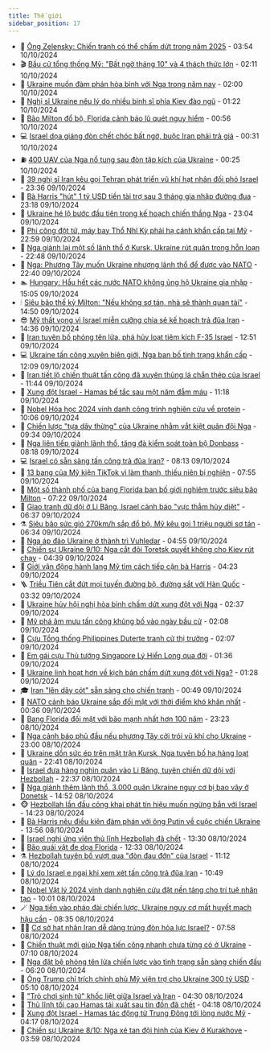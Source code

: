 ```yaml
---
title: Thế giới
sidebar_position: 17
---
```


<!-- dantri-the-gioi:START -->
- 🌋 [Ông Zelensky: Chiến tranh có thể chấm dứt trong năm 2025](https://dantri.com.vn/the-gioi/ong-zelensky-chien-tranh-co-the-cham-dut-trong-nam-2025-20241009222809191.htm) - 03:54 10/10/2024
- 🎬 [Bầu cử tổng thống Mỹ: &quot;Bất ngờ tháng 10&quot; và 4 thách thức lớn](https://dantri.com.vn/the-gioi/bau-cu-tong-thong-my-bat-ngo-thang-10-va-4-thach-thuc-lon-20241009172623542.htm) - 02:11 10/10/2024
- 🧰 [Ukraine muốn đàm phán hòa bình với Nga trong năm nay](https://dantri.com.vn/the-gioi/ukraine-muon-dam-phan-hoa-binh-voi-nga-trong-nam-nay-20241010073550840.htm) - 02:00 10/10/2024
- 🌋 [Nghị sĩ Ukraine nêu lý do nhiều binh sĩ phía Kiev đào ngũ](https://dantri.com.vn/the-gioi/nghi-si-ukraine-neu-ly-do-nhieu-binh-si-phia-kiev-dao-ngu-20241010075524742.htm) - 01:22 10/10/2024
- 🗽 [Bão Milton đổ bộ, Florida cảnh báo lũ quét nguy hiểm](https://dantri.com.vn/the-gioi/bao-milton-do-bo-florida-canh-bao-lu-quet-nguy-hiem-20241010075239478.htm) - 00:56 10/10/2024
- 💻 [Israel dọa giáng đòn chết chóc bất ngờ, buộc Iran phải trả giá](https://dantri.com.vn/the-gioi/israel-doa-giang-don-chet-choc-bat-ngo-buoc-iran-phai-tra-gia-20241010065214050.htm) - 00:31 10/10/2024
- ⛽️ [400 UAV của Nga nổ tung sau đòn tập kích của Ukraine](https://dantri.com.vn/the-gioi/400-uav-cua-nga-no-tung-sau-don-tap-kich-cua-ukraine-20241010071708786.htm) - 00:25 10/10/2024
- 🤩 [39 nghị sĩ Iran kêu gọi Tehran phát triển vũ khí hạt nhân đối phó Israel](https://dantri.com.vn/the-gioi/39-nghi-si-iran-keu-goi-tehran-phat-trien-vu-khi-hat-nhan-doi-pho-israel-20241010051454651.htm) - 23:36 09/10/2024
- 🧐 [Bà Harris &quot;hút&quot; 1 tỷ USD tiền tài trợ sau 3 tháng gia nhập đường đua](https://dantri.com.vn/the-gioi/ba-harris-hut-1-ty-usd-tien-tai-tro-sau-3-thang-gia-nhap-duong-dua-20241010045857353.htm) - 23:18 09/10/2024
- 🎊 [Ukraine hé lộ bước đầu tiên trong kế hoạch chiến thắng Nga](https://dantri.com.vn/the-gioi/ukraine-he-lo-buoc-dau-tien-trong-ke-hoach-chien-thang-nga-20241010060006932.htm) - 23:04 09/10/2024
- 📝 [Phi công đột tử, máy bay Thổ Nhĩ Kỳ phải hạ cánh khẩn cấp tại Mỹ](https://dantri.com.vn/the-gioi/phi-cong-dot-tu-may-bay-tho-nhi-ky-phai-ha-canh-khan-cap-tai-my-20241009220437624.htm) - 22:59 09/10/2024
- 🤡 [Nga giành lại một số lãnh thổ ở Kursk, Ukraine rút quân trong hỗn loạn](https://dantri.com.vn/the-gioi/nga-gianh-lai-mot-so-lanh-tho-o-kursk-ukraine-rut-quan-trong-hon-loan-20241009235902566.htm) - 22:48 09/10/2024
- 🥷 [Nga: Phương Tây muốn Ukraine nhượng lãnh thổ để được vào NATO](https://dantri.com.vn/the-gioi/nga-phuong-tay-muon-ukraine-nhuong-lanh-tho-de-duoc-vao-nato-20241010053712123.htm) - 22:40 09/10/2024
- 🏊 [Hungary: Hầu hết các nước NATO không ủng hộ Ukraine gia nhập](https://dantri.com.vn/the-gioi/hungary-hau-het-cac-nuoc-nato-khong-ung-ho-ukraine-gia-nhap-20241009152918837.htm) - 15:05 09/10/2024
- 🕯 [Siêu bão thế kỷ Milton: &quot;Nếu không sơ tán, nhà sẽ thành quan tài&quot;](https://dantri.com.vn/the-gioi/sieu-bao-the-ky-milton-neu-khong-so-tan-nha-se-thanh-quan-tai-20241009212214931.htm) - 14:50 09/10/2024
- 😎 [Mỹ thất vọng vì Israel miễn cưỡng chia sẻ kế hoạch trả đũa Iran](https://dantri.com.vn/the-gioi/my-that-vong-vi-israel-mien-cuong-chia-se-ke-hoach-tra-dua-iran-20241009110326925.htm) - 14:36 09/10/2024
- 🌈 [Iran tuyên bố phóng tên lửa, phá hủy loạt tiêm kích F-35 Israel](https://dantri.com.vn/the-gioi/iran-tuyen-bo-phong-ten-lua-pha-huy-loat-tiem-kich-f-35-israel-20241009194358588.htm) - 12:51 09/10/2024
- 💻 [Ukraine tấn công xuyên biên giới, Nga ban bố tình trạng khẩn cấp](https://dantri.com.vn/the-gioi/ukraine-tan-cong-xuyen-bien-gioi-nga-ban-bo-tinh-trang-khan-cap-20241009184616981.htm) - 12:09 09/10/2024
- 🤖 [Iran tiết lộ chiến thuật tấn công đã xuyên thủng lá chắn thép của Israel](https://dantri.com.vn/the-gioi/iran-tiet-lo-chien-thuat-tan-cong-da-xuyen-thung-la-chan-thep-cua-israel-20241009181612884.htm) - 11:44 09/10/2024
- 🦏 [Xung đột Israel - Hamas bế tắc sau một năm đẫm máu](https://dantri.com.vn/the-gioi/xung-dot-israel-hamas-be-tac-sau-mot-nam-dam-mau-20241008112442616.htm) - 11:18 09/10/2024
- 🌁 [Nobel Hóa học 2024 vinh danh công trình nghiên cứu về protein](https://dantri.com.vn/the-gioi/nobel-hoa-hoc-2024-vinh-danh-cong-trinh-nghien-cuu-ve-protein-20241009164320999.htm) - 10:06 09/10/2024
- 🐘 [Chiến lược &quot;tựa dây thừng&quot; của Ukraine nhằm vắt kiệt quân đội Nga](https://dantri.com.vn/the-gioi/chien-luoc-tua-day-thung-cua-ukraine-nham-vat-kiet-quan-doi-nga-20241009162259778.htm) - 09:34 09/10/2024
- 🥷 [Nga liên tiếp giành lãnh thổ, tăng đà kiểm soát toàn bộ Donbass](https://dantri.com.vn/the-gioi/nga-lien-tiep-gianh-lanh-tho-tang-da-kiem-soat-toan-bo-donbass-20241009150907877.htm) - 08:18 09/10/2024
- 💻 [Israel có sẵn sàng tấn công trả đũa Iran?](https://dantri.com.vn/the-gioi/israel-co-san-sang-tan-cong-tra-dua-iran-20241007154020466.htm) - 08:13 09/10/2024
- 🎡 [13 bang của Mỹ kiện TikTok vì làm thanh, thiếu niên bị nghiện](https://dantri.com.vn/the-gioi/13-bang-cua-my-kien-tiktok-vi-lam-thanh-thieu-nien-bi-nghien-20241009144516119.htm) - 07:55 09/10/2024
- 🧰 [Một số thành phố của bang Florida ban bố giới nghiêm trước siêu bão Milton](https://dantri.com.vn/the-gioi/mot-so-thanh-pho-cua-bang-florida-ban-bo-gioi-nghiem-truoc-sieu-bao-milton-20241009140811223.htm) - 07:22 09/10/2024
- 🥸 [Giao tranh dữ dội ở Li Băng, Israel cảnh báo &quot;vực thẳm hủy diệt&quot;](https://dantri.com.vn/the-gioi/giao-tranh-du-doi-o-li-bang-israel-canh-bao-vuc-tham-huy-diet-20241009121123415.htm) - 06:37 09/10/2024
- ⚗️ [Siêu bão sức gió 270km/h sắp đổ bộ, Mỹ kêu gọi 1 triệu người sơ tán](https://dantri.com.vn/the-gioi/sieu-bao-suc-gio-270kmh-sap-do-bo-my-keu-goi-1-trieu-nguoi-so-tan-20241009120718260.htm) - 06:34 09/10/2024
- 🌮 [Nga áp đảo Ukraine ở thành trì Vuhledar](https://dantri.com.vn/the-gioi/nga-ap-dao-ukraine-o-thanh-tri-vuhledar-20241009114713352.htm) - 04:55 09/10/2024
- 🎃 [Chiến sự Ukraine 9/10: Nga cắt đôi Toretsk quyết không cho Kiev rút chạy](https://dantri.com.vn/the-gioi/chien-su-ukraine-910-nga-cat-doi-toretsk-quyet-khong-cho-kiev-rut-chay-20241009090735857.htm) - 04:39 09/10/2024
- 💫 [Giới vận động hành lang Mỹ tìm cách tiếp cận bà Harris](https://dantri.com.vn/the-gioi/gioi-van-dong-hanh-lang-my-tim-cach-tiep-can-ba-harris-20240930103336167.htm) - 04:23 09/10/2024
- 🪜 [Triều Tiên cắt đứt mọi tuyến đường bộ, đường sắt với Hàn Quốc](https://dantri.com.vn/the-gioi/trieu-tien-cat-dut-moi-tuyen-duong-bo-duong-sat-voi-han-quoc-20241009102405515.htm) - 03:32 09/10/2024
- 🌋 [Ukraine hủy hội nghị hòa bình chấm dứt xung đột với Nga](https://dantri.com.vn/the-gioi/ukraine-huy-hoi-nghi-hoa-binh-cham-dut-xung-dot-voi-nga-20241009080517485.htm) - 02:37 09/10/2024
- 🦏 [Mỹ phá âm mưu tấn công khủng bố vào ngày bầu cử](https://dantri.com.vn/the-gioi/my-pha-am-muu-tan-cong-khung-bo-vao-ngay-bau-cu-20241009084708799.htm) - 02:08 09/10/2024
- 👀 [Cựu Tổng thống Philippines Duterte tranh cử thị trưởng](https://dantri.com.vn/the-gioi/cuu-tong-thong-philippines-duterte-tranh-cu-thi-truong-20241009090340890.htm) - 02:07 09/10/2024
- 🧰 [Em gái cựu Thủ tướng Singapore Lý Hiển Long qua đời](https://dantri.com.vn/the-gioi/em-gai-cuu-thu-tuong-singapore-ly-hien-long-qua-doi-20241009083135789.htm) - 01:36 09/10/2024
- 🚀 [Ukraine linh hoạt hơn về kịch bản chấm dứt xung đột với Nga?](https://dantri.com.vn/the-gioi/ukraine-linh-hoat-hon-ve-kich-ban-cham-dut-xung-dot-voi-nga-20241009073237955.htm) - 01:28 09/10/2024
- 🎓 [Iran &quot;lên dây cót&quot; sẵn sàng cho chiến tranh](https://dantri.com.vn/the-gioi/iran-len-day-cot-san-sang-cho-chien-tranh-20241009072052416.htm) - 00:49 09/10/2024
- 🥸 [NATO cảnh báo Ukraine sắp đối mặt với thời điểm khó khăn nhất](https://dantri.com.vn/the-gioi/nato-canh-bao-ukraine-sap-doi-mat-voi-thoi-diem-kho-khan-nhat-20241009072820547.htm) - 00:36 09/10/2024
- 🦅 [Bang Florida đối mặt với bão mạnh nhất hơn 100 năm](https://dantri.com.vn/the-gioi/bang-florida-doi-mat-voi-bao-manh-nhat-hon-100-nam-20241009055822511.htm) - 23:23 08/10/2024
- 🤭 [Nga cảnh báo phủ đầu nếu phương Tây cởi trói vũ khí cho Ukraine](https://dantri.com.vn/the-gioi/nga-canh-bao-phu-dau-neu-phuong-tay-coi-troi-vu-khi-cho-ukraine-20241009051818746.htm) - 23:00 08/10/2024
- 🤖 [Ukraine dồn sức ép trên mặt trận Kursk, Nga tuyên bố hạ hàng loạt quân](https://dantri.com.vn/the-gioi/ukraine-don-suc-ep-tren-mat-tran-kursk-nga-tuyen-bo-ha-hang-loat-quan-20241009022446424.htm) - 22:41 08/10/2024
- 🐲 [Israel đưa hàng nghìn quân vào Li Băng, tuyên chiến dữ dội với Hezbollah](https://dantri.com.vn/the-gioi/israel-dua-hang-nghin-quan-vao-li-bang-tuyen-chien-du-doi-voi-hezbollah-20241009012447327.htm) - 22:37 08/10/2024
- 🫣 [Nga giành thêm lãnh thổ, 3.000 quân Ukraine nguy cơ bị bao vây ở Donetsk](https://dantri.com.vn/the-gioi/nga-gianh-them-lanh-tho-3000-quan-ukraine-nguy-co-bi-bao-vay-o-donetsk-20241008213929534.htm) - 14:52 08/10/2024
- 🐵 [Hezbollah lần đầu công khai phát tín hiệu muốn ngừng bắn với Israel](https://dantri.com.vn/the-gioi/hezbollah-lan-dau-cong-khai-phat-tin-hieu-muon-ngung-ban-voi-israel-20241008212239008.htm) - 14:23 08/10/2024
- 🫶 [Bà Harris nêu điều kiện đàm phán với ông Putin về cuộc chiến Ukraine](https://dantri.com.vn/the-gioi/ba-harris-neu-dieu-kien-dam-phan-voi-ong-putin-ve-cuoc-chien-ukraine-20241008205233314.htm) - 13:56 08/10/2024
- 💃 [Israel nghi ứng viên thủ lĩnh Hezbollah đã chết](https://dantri.com.vn/the-gioi/israel-nghi-ung-vien-thu-linh-hezbollah-da-chet-20241008202921953.htm) - 13:30 08/10/2024
- 💫 [Bão quái vật đe dọa Florida](https://dantri.com.vn/the-gioi/bao-quai-vat-de-doa-florida-20241008193010578.htm) - 12:33 08/10/2024
- ⚗️ [Hezbollah tuyên bố vượt qua &quot;đòn đau đớn&quot; của Israel](https://dantri.com.vn/the-gioi/hezbollah-tuyen-bo-vuot-qua-don-dau-don-cua-israel-20241008175201935.htm) - 11:12 08/10/2024
- 🥷 [Lý do Israel e ngại khi xem xét tấn công trả đũa Iran](https://dantri.com.vn/the-gioi/ly-do-israel-e-ngai-khi-xem-xet-tan-cong-tra-dua-iran-20241008102104114.htm) - 10:49 08/10/2024
- 🥸 [Nobel Vật lý 2024 vinh danh nghiên cứu đặt nền tảng cho trí tuệ nhân tạo](https://dantri.com.vn/the-gioi/nobel-vat-ly-2024-vinh-danh-nghien-cuu-dat-nen-tang-cho-tri-tue-nhan-tao-20241008170128152.htm) - 10:01 08/10/2024
- 🪄 [Nga tiến vào pháo đài chiến lược, Ukraine nguy cơ mất huyết mạch hậu cần](https://dantri.com.vn/the-gioi/nga-tien-vao-phao-dai-chien-luoc-ukraine-nguy-co-mat-huyet-mach-hau-can-20241008141918660.htm) - 08:35 08/10/2024
- 🧑‍💻 [Cơ sở hạt nhân Iran dễ dàng trúng đòn hỏa lực Israel?](https://dantri.com.vn/the-gioi/co-so-hat-nhan-iran-de-dang-trung-don-hoa-luc-israel-20241008113737261.htm) - 07:58 08/10/2024
- 🤭 [Chiến thuật mới giúp Nga tiến công nhanh chưa từng có ở Ukraine](https://dantri.com.vn/the-gioi/chien-thuat-moi-giup-nga-tien-cong-nhanh-chua-tung-co-o-ukraine-20241008133947546.htm) - 07:10 08/10/2024
- 🗽 [Nga đặt bệ phóng tên lửa chiến lược vào tình trạng sẵn sàng chiến đấu](https://dantri.com.vn/the-gioi/nga-dat-be-phong-ten-lua-chien-luoc-vao-tinh-trang-san-sang-chien-dau-20241008130920309.htm) - 06:20 08/10/2024
- 🤖 [Ông Trump chỉ trích chính phủ Mỹ viện trợ cho Ukraine 300 tỷ USD](https://dantri.com.vn/the-gioi/ong-trump-chi-trich-chinh-phu-my-vien-tro-cho-ukraine-300-ty-usd-20241008113051445.htm) - 05:10 08/10/2024
- 🌈 [&quot;Trò chơi sinh tử&quot; khốc liệt giữa Israel và Iran](https://dantri.com.vn/the-gioi/tro-choi-sinh-tu-khoc-liet-giua-israel-va-iran-20240808224816253.htm) - 04:30 08/10/2024
- 🤩 [Thủ lĩnh tối cao Hamas tái xuất sau tin đồn đã chết](https://dantri.com.vn/the-gioi/thu-linh-toi-cao-hamas-tai-xuat-sau-tin-don-da-chet-20241008111213057.htm) - 04:18 08/10/2024
- 🤗 [Xung đột Israel - Hamas tác động từ Trung Đông tới lòng nước Mỹ](https://dantri.com.vn/the-gioi/xung-dot-israel-hamas-tac-dong-tu-trung-dong-toi-long-nuoc-my-20241008111436100.htm) - 04:17 08/10/2024
- 🙉 [Chiến sự Ukraine 8/10: Nga xé tan đội hình của Kiev ở Kurakhove](https://dantri.com.vn/the-gioi/chien-su-ukraine-810-nga-xe-tan-doi-hinh-cua-kiev-o-kurakhove-20241008091728588.htm) - 03:59 08/10/2024<!-- dantri-the-gioi:END -->
